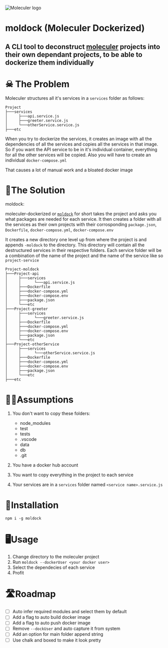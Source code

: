 ![Moleculer logo](https://raw.githubusercontent.com/moleculerjs/moleculer/HEAD/docs/assets/logo.png)
# moldock (Moleculer Dockerized)

## A CLI tool to deconstruct [moleculer](https://github.com/moleculerjs/moleculer) projects into their own dependant projects, to be able to dockerize them individually

# ☠ The Problem

Moleculer structures all it's services in a `services` folder as follows:

```tree
Project
├───services
│     ├───api.service.js
│     ├───greeter.service.js
│     └───otherService.service.js
├───etc
```

When you try to dockerize the services, it creates an image with all the dependencies of all the services and copies all the services in that image. So if you want the API service to be in it's individual container, everything for all the other services will be copied. Also you will have to create an individual `docker-compose.yml`

That causes a lot of manual work and a bloated docker image

# 🎉The Solution

moldock:

moleculer-dockerized or [`moldock`](https://www.npmjs.com/package/moldock) for short takes the project and asks you what packages are needed for each service.
It then creates a folder with all the services as their own projects with their corrosponding `package.json`, `Dockerfile`, `docker-compose.yml`, `docker-compose.env`

It creates a new directory one level up from where the project is and appends `-moldock` to the directory.
This directory will contain all the destructured services in their respective folders. Each service folder will be a combination of the name of the project and the name of the service like so `project-service`

```tree
Project-moldock
├───Project-api
│     ├───services
│     │      └───api.service.js
│     ├───Dockerfile
│     ├───docker-compose.yml
│     ├───docker-compose.env
│     ├───package.json
│     └───etc
├───Project-greeter
│     ├───services
│     │      └───greeter.service.js
│     ├───Dockerfile
│     ├───docker-compose.yml
│     ├───docker-compose.env
│     ├───package.json
│     └───etc
├───Project-otherService
│     ├───services
│     │      └───otherService.service.js
│     ├───Dockerfile
│     ├───docker-compose.yml
│     ├───docker-compose.env
│     ├───package.json
│     └───etc
├───etc
```

# 🤷‍♂️Assumptions

1. You don't want to copy these folders:
    * node_modules
    * test
    * tests
    * .vscode
    * data
    * db
    * .git

2. You have a docker hub account
3. You want to copy everything in the project to each service
4. Your services are in a `services` folder named `<service name>.service.js`

# 🔻Installation

`npm i -g moldock`

# 🖥Usage

1. Change directory to the moleculer project
2. Run `moldock --dockerUser <your docker user>`
3. Select the dependecies of each service
4. Profit

# 🛣Roadmap

- [ ] Auto infer required modules and select them by default
- [ ] Add a flag to auto build docker image
- [ ] Add a flag to auto push docker image
- [ ] Remove `--dockUser` and auto capture it from system
- [ ] Add an option for main folder append string
- [ ] Use chalk and boxed to make it look pretty
